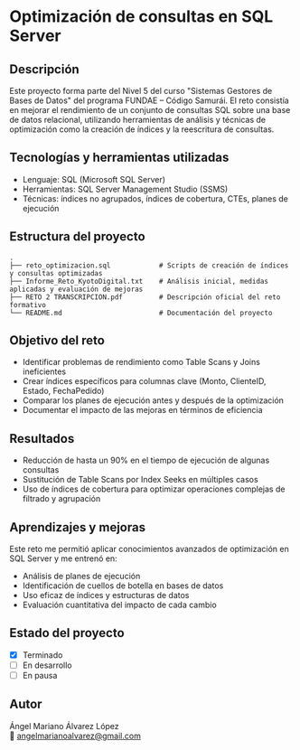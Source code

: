 
# Optimización de consultas en SQL Server

## Descripción
Este proyecto forma parte del Nivel 5 del curso "Sistemas Gestores de Bases de Datos" del programa FUNDAE – Código Samurái. El reto consistía en mejorar el rendimiento de un conjunto de consultas SQL sobre una base de datos relacional, utilizando herramientas de análisis y técnicas de optimización como la creación de índices y la reescritura de consultas.

## Tecnologías y herramientas utilizadas
- Lenguaje: SQL (Microsoft SQL Server)
- Herramientas: SQL Server Management Studio (SSMS)
- Técnicas: índices no agrupados, índices de cobertura, CTEs, planes de ejecución

## Estructura del proyecto
```
.
├── reto_optimizacion.sql            # Scripts de creación de índices y consultas optimizadas
├── Informe_Reto_KyotoDigital.txt    # Análisis inicial, medidas aplicadas y evaluación de mejoras
├── RETO 2 TRANSCRIPCION.pdf         # Descripción oficial del reto formativo
└── README.md                        # Documentación del proyecto
```

## Objetivo del reto
- Identificar problemas de rendimiento como Table Scans y Joins ineficientes
- Crear índices específicos para columnas clave (Monto, ClienteID, Estado, FechaPedido)
- Comparar los planes de ejecución antes y después de la optimización
- Documentar el impacto de las mejoras en términos de eficiencia

## Resultados
- Reducción de hasta un 90% en el tiempo de ejecución de algunas consultas
- Sustitución de Table Scans por Index Seeks en múltiples casos
- Uso de índices de cobertura para optimizar operaciones complejas de filtrado y agrupación

## Aprendizajes y mejoras
Este reto me permitió aplicar conocimientos avanzados de optimización en SQL Server y me entrenó en:
- Análisis de planes de ejecución
- Identificación de cuellos de botella en bases de datos
- Uso eficaz de índices y estructuras de datos
- Evaluación cuantitativa del impacto de cada cambio

## Estado del proyecto
- [x] Terminado
- [ ] En desarrollo
- [ ] En pausa

## Autor
Ángel Mariano Álvarez López  
📧 angelmarianoalvarez@gmail.com
